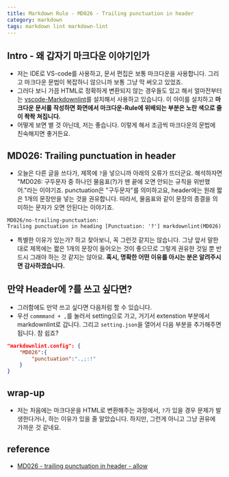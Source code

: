 ```yaml
---
title: Markdown Rule - MD026 - Trailing punctuation in header
category: markdown
tags: markdown lint markdown-lint
---
```


## Intro - 왜 갑자기 마크다운 이야기인가

- 저는 IDE로 VS-code를 사용하고, 문서 편집은 보통 마크다운을 사용합니다. 그리고 마크다운 문법이 복잡하니 않으니까 보통 그냥 막 써오고 있었죠.
- 그러다 보니 가끔 HTML로 정확하게 변환되지 않는 경우들도 있고 해서 얼마전부터는 [vscode-Markdownlint](https://github.com/DavidAnson/vscode-markdownlint)를 설치해서 사용하고 있습니다. 이 아이를 설치하고 **마크다운 문서를 작성하면 화면에서 마크다운-Rule에 위배되는 부분은 노란 색으로 줄이 좍좍 쳐집니다.**
- 어떻게 보면 별 것 아닌데, 저는 좋습니다. 이렇게 해서 조금씩 마크다운의 문법에 친숙해지면 좋거든요.

## MD026: Trailing punctuation in header

- 오늘은 다른 글을 쓰다가, 제목에 `?`을 넣으니까 아래의 오류가 뜨더군요. 해석하자면 "MD026: 구두문자 중 하나인 물음표(?)가 맨 끝에 오면 안되는 규칙을 위반했어."라는 이야기죠. punctuation은 "구두문자"를 의미하고요, header에는 원래 짧은 1개의 문장만을 넣는 것을 권유합니다. 따라서, 물음표와 같이 문장의 종결을 의미하는 문자가 오면 안된다는 이야기죠.

```plaintext
MD026/no-trailing-punctuation:
Trailing punctuation in heading [Punctuation: '?'] markdownlint(MD026)
```

- 특별한 이유가 있는가? 하고 찾아보니, 꼭 그런것 같지는 않습니다. 그냥 앞서 말한대로 제목에는 짧은 1개의 문장이 들어오는 것이 좋으므로 그렇게 권유한 것일 뿐 반드시 그래야 하는 것 같지는 않아요. **혹시, 명확한 어떤 이유를 아시는 분은 알려주시면 감사하겠습니다.**
  
## 만약 Header에 ?를 쓰고 싶다면?

- 그러함에도 만약 쓰고 싶다면 다음처럼 할 수 있습니다.
- 우선 `commmand + ,`를 눌러서 setting으로 가고, 거기서 extenstion 부분에서 markdownlint로 갑니다. 그리고 `setting.json`을 열어서 다음 부분을 추가해주면 됩니다. 참 쉽죠?

```json
"markdownlint.config": {
    "MD026":{
        "punctuation":".,;:!"
    }
}
```

## wrap-up

- 저는 처음에는 마크다운을 HTML로 변환해주는 과정에서, `?`가 있을 경우 문제가 발생한다거나, 하는 이유가 있을 줄 알았습니다. 하지만, 그런게 아니고 그냥 권유에 가까운 것 같네요.

## reference

- [MD026 - trailing punctuation in header - allow ](https://github.com/DavidAnson/vscode-markdownlint/issues/54)